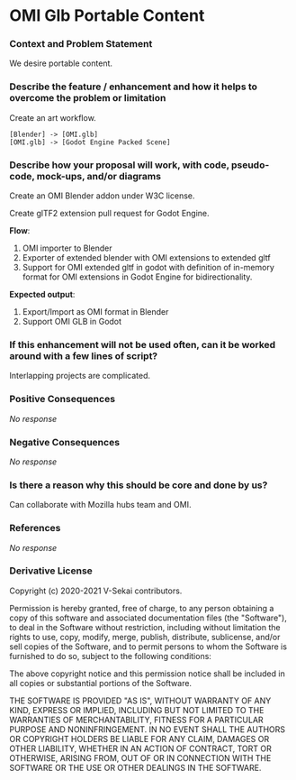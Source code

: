 # OMI Glb Portable Content

### Context and Problem Statement

We desire portable content.

### Describe the feature / enhancement and how it helps to overcome the problem or limitation

Create an art workflow.

```nomnoml
[Blender] -> [OMI.glb]
[OMI.glb] -> [Godot Engine Packed Scene]
```

### Describe how your proposal will work, with code, pseudo-code, mock-ups, and/or diagrams

Create an OMI Blender addon under W3C license.

Create glTF2 extension pull request for Godot Engine.

**Flow**:

1. OMI importer to Blender
2. Exporter of extended blender with OMI extensions to extended gltf
3. Support for OMI extended gltf in godot with definition of in-memory format for OMI extensions in Godot Engine for bidirectionality.

**Expected output**:

1. Export/Import as OMI format in Blender
2. Support OMI GLB in Godot

### If this enhancement will not be used often, can it be worked around with a few lines of script?

Interlapping projects are complicated.

### Positive Consequences

_No response_

### Negative Consequences

_No response_

### Is there a reason why this should be core and done by us?

Can collaborate with Mozilla hubs team and OMI.

### References

_No response_

### Derivative License

Copyright (c) 2020-2021 V-Sekai contributors.

Permission is hereby granted, free of charge, to any person obtaining a copy
of this software and associated documentation files (the "Software"), to deal
in the Software without restriction, including without limitation the rights
to use, copy, modify, merge, publish, distribute, sublicense, and/or sell
copies of the Software, and to permit persons to whom the Software is
furnished to do so, subject to the following conditions:

The above copyright notice and this permission notice shall be included in all
copies or substantial portions of the Software.

THE SOFTWARE IS PROVIDED "AS IS", WITHOUT WARRANTY OF ANY KIND, EXPRESS OR
IMPLIED, INCLUDING BUT NOT LIMITED TO THE WARRANTIES OF MERCHANTABILITY,
FITNESS FOR A PARTICULAR PURPOSE AND NONINFRINGEMENT. IN NO EVENT SHALL THE
AUTHORS OR COPYRIGHT HOLDERS BE LIABLE FOR ANY CLAIM, DAMAGES OR OTHER
LIABILITY, WHETHER IN AN ACTION OF CONTRACT, TORT OR OTHERWISE, ARISING FROM,
OUT OF OR IN CONNECTION WITH THE SOFTWARE OR THE USE OR OTHER DEALINGS IN THE
SOFTWARE.
